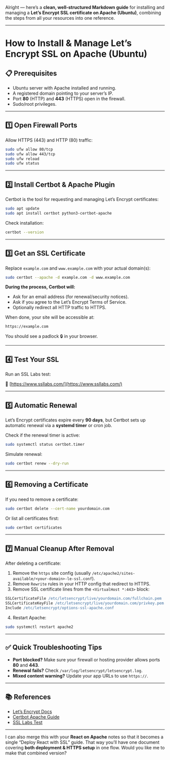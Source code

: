 Alright — here’s a **clean, well-structured Markdown guide** for installing and managing a **Let’s Encrypt SSL certificate on Apache (Ubuntu)**, combining the steps from all your resources into one reference.

---

# How to Install & Manage Let’s Encrypt SSL on Apache (Ubuntu)

## 📋 Prerequisites

* Ubuntu server with Apache installed and running.
* A registered domain pointing to your server’s IP.
* Port **80** (HTTP) and **443** (HTTPS) open in the firewall.
* Sudo/root privileges.

---

## 1️⃣ Open Firewall Ports

Allow HTTPS (443) and HTTP (80) traffic:

```bash
sudo ufw allow 80/tcp
sudo ufw allow 443/tcp
sudo ufw reload
sudo ufw status
```

---

## 2️⃣ Install Certbot & Apache Plugin

Certbot is the tool for requesting and managing Let’s Encrypt certificates:

```bash
sudo apt update
sudo apt install certbot python3-certbot-apache
```

Check installation:

```bash
certbot --version
```

---

## 3️⃣ Get an SSL Certificate

Replace `example.com` and `www.example.com` with your actual domain(s):

```bash
sudo certbot --apache -d example.com -d www.example.com
```

**During the process, Certbot will:**

* Ask for an email address (for renewal/security notices).
* Ask if you agree to the Let’s Encrypt Terms of Service.
* Optionally redirect all HTTP traffic to HTTPS.

When done, your site will be accessible at:

```
https://example.com
```

You should see a padlock 🔒 in your browser.

---

## 4️⃣ Test Your SSL

Run an SSL Labs test:

🔗 [https://www.ssllabs.com/](https://www.ssllabs.com/)

---

## 5️⃣ Automatic Renewal

Let’s Encrypt certificates expire every **90 days**, but Certbot sets up automatic renewal via a **systemd timer** or cron job.

Check if the renewal timer is active:

```bash
sudo systemctl status certbot.timer
```

Simulate renewal:

```bash
sudo certbot renew --dry-run
```

---

## 6️⃣ Removing a Certificate

If you need to remove a certificate:

```bash
sudo certbot delete --cert-name yourdomain.com
```

Or list all certificates first:

```bash
sudo certbot certificates
```

---

## 7️⃣ Manual Cleanup After Removal

After deleting a certificate:

1. Remove the `https` site config (usually `/etc/apache2/sites-available/<your-domain>-le-ssl.conf`).
2. Remove `Rewrite` rules in your HTTP config that redirect to HTTPS.
3. Remove SSL certificate lines from the `<VirtualHost *:443>` block:

```apache
SSLCertificateFile /etc/letsencrypt/live/yourdomain.com/fullchain.pem
SSLCertificateKeyFile /etc/letsencrypt/live/yourdomain.com/privkey.pem
Include /etc/letsencrypt/options-ssl-apache.conf
```

4. Restart Apache:

```bash
sudo systemctl restart apache2
```

---

## ✅ Quick Troubleshooting Tips

* **Port blocked?** Make sure your firewall or hosting provider allows ports **80** and **443**.
* **Renewal fails?** Check `/var/log/letsencrypt/letsencrypt.log`.
* **Mixed content warning?** Update your app URLs to use `https://`.

---

## 📚 References

* [Let’s Encrypt Docs](https://letsencrypt.org/getting-started/)
* [Certbot Apache Guide](https://certbot.eff.org/)
* [SSL Labs Test](https://www.ssllabs.com/)

---

I can also merge this with your **React on Apache** notes so that it becomes a single “Deploy React with SSL” guide.
That way you’ll have one document covering **both deployment & HTTPS setup** in one flow. Would you like me to make that combined version?
